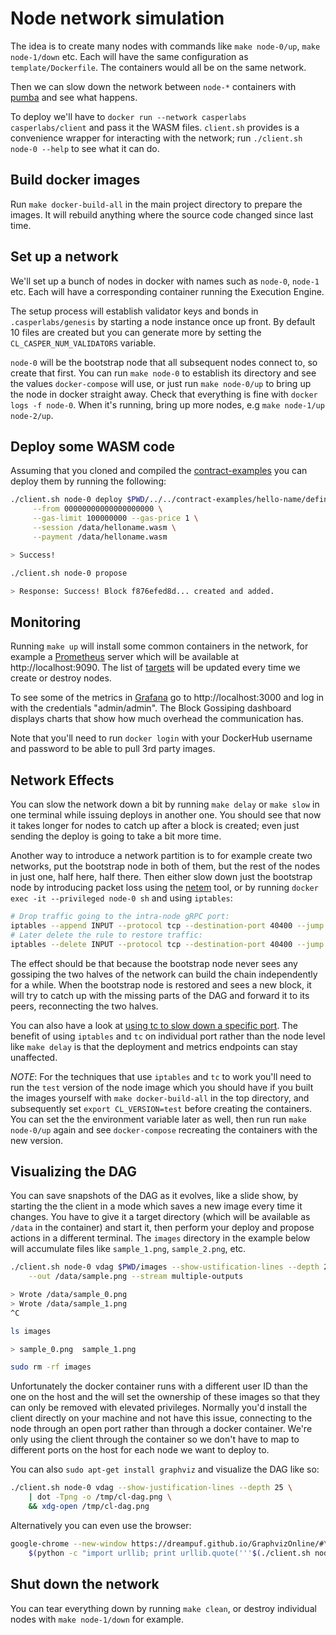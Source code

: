 # Node network simulation

The idea is to create many nodes with commands like `make node-0/up`, `make node-1/down` etc. Each will have the same configuration as `template/Dockerfile`. The containers would all be on the same network.

Then we can slow down the network between `node-*` containers with [pumba](https://alexei-led.github.io/post/pumba_docker_netem/) and see what happens.

To deploy we'll have to `docker run --network casperlabs casperlabs/client` and pass it the WASM files. `client.sh` provides is a convenience wrapper for interacting with the network; run `./client.sh node-0 --help` to see what it can do.


## Build docker images

Run `make docker-build-all` in the main project directory to prepare the images. It will rebuild anything where the source code changed since last time.


## Set up a network

We'll set up a bunch of nodes in docker with names such as `node-0`, `node-1` etc. Each will have a corresponding container running the Execution Engine.

The setup process will establish validator keys and bonds in `.casperlabs/genesis` by starting a node instance once up front. By default 10 files are created but you can generate more by setting the `CL_CASPER_NUM_VALIDATORS` variable.

`node-0` will be the bootstrap node that all subsequent nodes connect to, so create that first. You can run `make node-0` to establish its directory and see the values `docker-compose` will use, or just run `make node-0/up` to bring up the node in docker straight away. Check that everything is fine with `docker logs -f node-0`. When it's running, bring up more nodes, e.g `make node-1/up node-2/up`.


## Deploy some WASM code

Assuming that you cloned and compiled the [contract-examples](https://github.com/CasperLabs/contract-examples) you can deploy them by running the following:

```sh
./client.sh node-0 deploy $PWD/../../contract-examples/hello-name/define/target/wasm32-unknown-unknown/release\
     --from 00000000000000000000 \
     --gas-limit 100000000 --gas-price 1 \
     --session /data/helloname.wasm \
     --payment /data/helloname.wasm

> Success!

./client.sh node-0 propose

> Response: Success! Block f876efed8d... created and added.
```

## Monitoring

Running `make up` will install some common containers in the network, for example a [Prometheus](https://prometheus.io) server which will be available at http://localhost:9090. The list of [targets](http://localhost:9090/targets) will be updated every time we create or destroy nodes.

To see some of the metrics in [Grafana](https://grafana.com/) go to http://localhost:3000 and log in with the credentials "admin/admin". The Block Gossiping dashboard displays charts that show how much overhead the communication has.

Note that you'll need to run `docker login` with your DockerHub username and password to be able to pull 3rd party images.


## Network Effects

You can slow the network down a bit by running `make delay` or `make slow` in one terminal while issuing deploys in another one. You should see that now it takes longer for nodes to catch up after a block is created; even just sending the deploy is going to take a bit more time.

Another way to introduce a network partition is to for example create two networks, put the bootstrap node in both of them, but the rest of the nodes in just one, half here, half there. Then either slow down just the bootstrap node by introducing packet loss using the [netem](https://alexei-led.github.io/post/pumba_docker_netem/) tool, or by running `docker exec -it --privileged node-0 sh` and using `iptables`:

```sh
# Drop traffic going to the intra-node gRPC port:
iptables --append INPUT --protocol tcp --destination-port 40400 --jump DROP
# Later delete the rule to restore traffic:
iptables --delete INPUT --protocol tcp --destination-port 40400 --jump DROP
```

The effect should be that because the bootstrap node never sees any gossiping the two halves of the network can build the chain independently for a while. When the bootstrap node is restored and sees a new block, it will try to catch up with the missing parts of the DAG and forward it to its peers, reconnecting the two halves.

You can also have a look at [using tc to slow down a specific port](https://stackoverflow.com/questions/10694730/in-linux-simulate-slow-traffic-incoming-traffic-to-port-e-g-54000). The benefit of using `iptables` and `tc` on individual port rather than the node level like `make delay` is that the deployment and metrics endpoints can stay unaffected.

_NOTE_: For the techniques that use `iptables` and `tc` to work you'll need to run the `test` version of the node image which you should have if you built the images yourself with `make docker-build-all` in the top directory, and subsequently set `export CL_VERSION=test` before creating the containers. You can set the the environment variable later as well, then run run `make node-0/up` again and see `docker-compose` recreating the containers with the new version.


## Visualizing the DAG

You can save snapshots of the DAG as it evolves, like a slide show, by starting the the client in a mode which saves a new image every time it changes. You have to give it a target directory (which will be available as `/data` in the container) and start it, then perform your deploy and propose actions in a different terminal. The `images` directory in the example below will accumulate files like `sample_1.png`, `sample_2.png`, etc.

```sh
./client.sh node-0 vdag $PWD/images --show-ustification-lines --depth 25 \
    --out /data/sample.png --stream multiple-outputs

> Wrote /data/sample_0.png
> Wrote /data/sample_1.png
^C

ls images

> sample_0.png  sample_1.png

sudo rm -rf images
```

Unfortunately the docker container runs with a different user ID than the one on the host and the will set the ownership of these images so that they can only be removed with elevated privileges. Normally you'd install the client directly on your machine and not have this issue, connecting to the node through an open port rather than through a docker container. We're only using the client through the container so we don't have to map to different ports on the host for each node we want to deploy to.

You can also `sudo apt-get install graphviz` and visualize the DAG like so:

```sh
./client.sh node-0 vdag --show-justification-lines --depth 25 \
    | dot -Tpng -o /tmp/cl-dag.png \
    && xdg-open /tmp/cl-dag.png
```

Alternatively you can even use the browser:

```sh
google-chrome --new-window https://dreampuf.github.io/GraphvizOnline/#\
    $(python -c "import urllib; print urllib.quote('''$(./client.sh node-0 vdag --show-justification-lines --depth 25)''')")
```

## Shut down the network

You can tear everything down by running `make clean`, or destroy individual nodes with `make node-1/down` for example.
